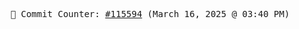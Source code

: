 <p align="center">
    <samp>
        📮 Commit Counter: <a href="https://github.com/Javascript-void0/Javascript-void0/commits/main">#115594</a> (March 16, 2025 @ 03:40 PM)
    </samp>
</p>